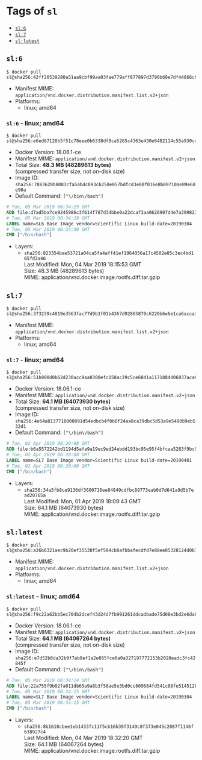<!-- THIS FILE IS GENERATED VIA './update-remote.sh' -->

# Tags of `sl`

-	[`sl:6`](#sl6)
-	[`sl:7`](#sl7)
-	[`sl:latest`](#sllatest)

## `sl:6`

```console
$ docker pull sl@sha256:42ff20539280a51aa9cbf99aa03fae779aff877897d3790b60e7df44866c03bf
```

-	Manifest MIME: `application/vnd.docker.distribution.manifest.list.v2+json`
-	Platforms:
	-	linux; amd64

### `sl:6` - linux; amd64

```console
$ docker pull sl@sha256:e6ed67128b5f51c78eee0b6338df8ca5265c4363e430e6482114c55a930cd0be
```

-	Docker Version: 18.06.1-ce
-	Manifest MIME: `application/vnd.docker.distribution.manifest.v2+json`
-	Total Size: **48.3 MB (48289613 bytes)**  
	(compressed transfer size, not on-disk size)
-	Image ID: `sha256:7883620b8083cfa5abdc093cb250e057bdfcd3e00f016e8b09710ae89e68e90a`
-	Default Command: `["\/bin\/bash"]`

```dockerfile
# Tue, 05 Mar 2019 00:34:29 GMT
ADD file:d7ad5ba7ce9245986c3f614f787d3dbbe0a22dcaf3aa0626907d4e7a399823a7 in / 
# Tue, 05 Mar 2019 00:34:29 GMT
LABEL name=SL6 Base Image vendor=Scientific Linux build-date=20190304
# Tue, 05 Mar 2019 00:34:30 GMT
CMD ["/bin/bash"]
```

-	Layers:
	-	`sha256:823354bae53721a04ca5fa4aff41ef1964056a17c4502e05c3ec4bd165fd3a46`  
		Last Modified: Mon, 04 Mar 2019 18:15:53 GMT  
		Size: 48.3 MB (48289613 bytes)  
		MIME: application/vnd.docker.image.rootfs.diff.tar.gzip

## `sl:7`

```console
$ docker pull sl@sha256:373239c4819e3563fac77d9b1f01b4367d92865879c6220b6e6e1ca6acca75a7
```

-	Manifest MIME: `application/vnd.docker.distribution.manifest.list.v2+json`
-	Platforms:
	-	linux; amd64

### `sl:7` - linux; amd64

```console
$ docker pull sl@sha256:51b900d0b62d230acc9aa0300efc158ac29c5ce6841a1171884d06037aca6fbe
```

-	Docker Version: 18.06.1-ce
-	Manifest MIME: `application/vnd.docker.distribution.manifest.v2+json`
-	Total Size: **64.1 MB (64073930 bytes)**  
	(compressed transfer size, not on-disk size)
-	Image ID: `sha256:4e64a8137718000891d54edbcb4f0b8f24aa8ca39dbc5d53a9e5480b9eb532d1`
-	Default Command: `["\/bin\/bash"]`

```dockerfile
# Tue, 02 Apr 2019 00:20:08 GMT
ADD file:b6a5572242bd1194d5afa9a19ec9ed24ebdd193bc95e95f4bfcaa5283f9bc9a5 in / 
# Tue, 02 Apr 2019 00:20:08 GMT
LABEL name=SL7 Base Image vendor=Scientific Linux build-date=20190401
# Tue, 02 Apr 2019 00:20:08 GMT
CMD ["/bin/bash"]
```

-	Layers:
	-	`sha256:34a5fb8ce9136df3600716ee84849cdfbc89773eab0d7d641a9d5b7ead20765a`  
		Last Modified: Mon, 01 Apr 2019 18:09:43 GMT  
		Size: 64.1 MB (64073930 bytes)  
		MIME: application/vnd.docker.image.rootfs.diff.tar.gzip

## `sl:latest`

```console
$ docker pull sl@sha256:a26b6321aec9b20ef35538f5ef594cb8afbbafecdfd7e88ee05328124d0b7545
```

-	Manifest MIME: `application/vnd.docker.distribution.manifest.list.v2+json`
-	Platforms:
	-	linux; amd64

### `sl:latest` - linux; amd64

```console
$ docker pull sl@sha256:f9c22a62bb5ec704b2dcef43d24d7fb991261ddcadbade75d08e3bd2e6dab0ad
```

-	Docker Version: 18.06.1-ce
-	Manifest MIME: `application/vnd.docker.distribution.manifest.v2+json`
-	Total Size: **64.1 MB (64067264 bytes)**  
	(compressed transfer size, not on-disk size)
-	Image ID: `sha256:e7d52b8da32b9f7ab8ef1a2e865fce6a0a327197772153b2028eadc3fc42845f`
-	Default Command: `["\/bin\/bash"]`

```dockerfile
# Tue, 05 Mar 2019 00:34:14 GMT
ADD file:22a755f9b02fa011db65a9a8b3f58ae5e3bd0cc609684fd541c88fe514512b13 in / 
# Tue, 05 Mar 2019 00:34:15 GMT
LABEL name=SL7 Base Image vendor=Scientific Linux build-date=20190304
# Tue, 05 Mar 2019 00:34:15 GMT
CMD ["/bin/bash"]
```

-	Layers:
	-	`sha256:8b1618cbee1eb1433fc11f5cb16b39f3149c8f373e045c2087f1146f638927c4`  
		Last Modified: Mon, 04 Mar 2019 18:32:20 GMT  
		Size: 64.1 MB (64067264 bytes)  
		MIME: application/vnd.docker.image.rootfs.diff.tar.gzip
